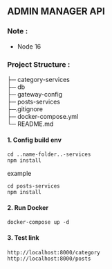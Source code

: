 ## ADMIN MANAGER API
### Note :
- Node 16

### Project Structure :

├─ category-services </br>
├─ db </br>
├─ gateway-config </br>
├─ posts-services </br>
├─.gitignore </br>
├─ docker-compose.yml </br>
└─ README.md </br>


#### 1. Config build env

```
cd ..name-folder..-services
npm install
```
example
```
cd posts-services
npm install
```

#### 2. Run Docker

```
docker-compose up -d
```

#### 3. Test link

```
http://localhost:8000/category
http://localhost:8000/posts
```
